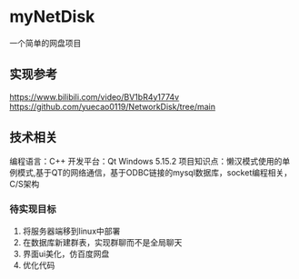 # myNetDisk
 一个简单的网盘项目
## 实现参考
https://www.bilibili.com/video/BV1bR4y1774v
https://github.com/yuecao0119/NetworkDisk/tree/main
## 技术相关
编程语言：C++
开发平台：Qt Windows 5.15.2
项目知识点：懒汉模式使用的单例模式,基于QT的网络通信，基于ODBC链接的mysql数据库，socket编程相关，C/S架构
### 待实现目标
1. 将服务器端移到linux中部署
2. 在数据库新建群表，实现群聊而不是全局聊天
3. 界面ui美化，仿百度网盘
4. 优化代码
